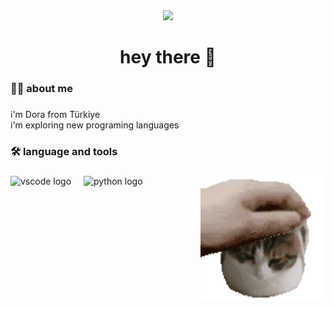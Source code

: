 <div align="center">
  <img height="350" src="https://i.imgur.com/ePYVa4m.png"  />
</div>

###

<h1 align="center">hey there 👋</h1>

###

<h3 align="left">👩‍💻  about me</h3>

###

<p align="left">i'm Dora from Türkiye<br>i'm exploring new programing languages</p>

###

<h3 align="left">🛠 language and tools</h3>

###

<img align="right" height="200" src="https://github.com/DoraKokce/DoraKokce/blob/main/pet.gif?raw=true"  />

###

<div align="left">
  <img src="https://skillicons.dev/icons?i=vscode" height="40" alt="vscode logo"  />
  <img width="12" />
  <img src="https://skillicons.dev/icons?i=py" height="40" alt="python logo"  />
</div>

###
